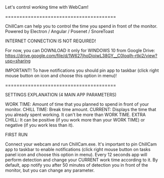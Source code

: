 Let's control working time with WebCam!

=======================================

ChillCam can help you to control the time you spend in front of the monitor.
  Powered by Electron / Angular / Posenet / SnoreToast

INTERNET CONNECTION IS NOT REQUIRED!

For now, you can DOWNLOAD it only for WINDOWS 10 from Google Drive:
  https://drive.google.com/file/d/1W627jhoDjoiwL38GY__C0loqIh-rtki2/view?usp=sharing

IMPORTANT!
  To have notifications you should pin app to taskbar (click right mouse button on icon and choose this option in menu)!

=======================================

SETTINGS EXPLANATION (4 MAIN APP PARAMETERS)

WORK TIME: 
  Amount of time that you planned to spend in front of your monitor.
CHILL TIME: 
  Break time amount.
CURRENT:
  Displays the time that you already spent working. It can't be more than WORK TIME.
EXTRA CHILL:
  It can be positive (if you work more than your WORK TIME) or negative (if you work less than it).


FIRST RUN

Connect your webcam and run ChillCam.exe. It's important to pin ChillCam app to taskbar to enable notifications (click right mouse button on tasks panel icon and choose this option in menu). Every 12 seconds app will perform detection and change your CURRENT work time according to it. By default, app notify you after 50 minutes of detection you in front of the monitor, but you can change any parameter.
